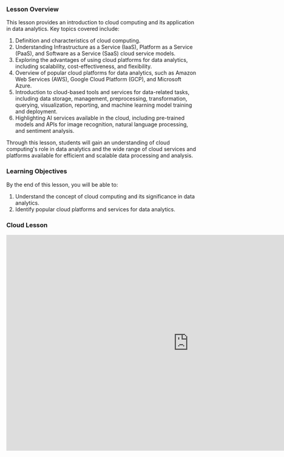 <!-- # Intro to Cloud Computing -->

<br />
<br />

### Lesson Overview

This lesson provides an introduction to cloud computing and its application in data analytics. Key topics covered include:

1. Definition and characteristics of cloud computing.
2. Understanding Infrastructure as a Service (IaaS), Platform as a Service (PaaS), and Software as a Service (SaaS) cloud service models.
3. Exploring the advantages of using cloud platforms for data analytics, including scalability, cost-effectiveness, and flexibility.
4. Overview of popular cloud platforms for data analytics, such as Amazon Web Services (AWS), Google Cloud Platform (GCP), and Microsoft Azure.
5. Introduction to cloud-based tools and services for data-related tasks, including data storage, management, preprocessing, transformation, querying, visualization, reporting, and machine learning model training and deployment.
6. Highlighting AI services available in the cloud, including pre-trained models and APIs for image recognition, natural language processing, and sentiment analysis.

Through this lesson, students will gain an understanding of cloud computing's role in data analytics and the wide range of cloud services and platforms available for efficient and scalable data processing and analysis.


### Learning Objectives

By the end of this lesson, you will be able to:

1. Understand the concept of cloud computing and its significance in data analytics.
2. Identify popular cloud platforms and services for data analytics.

### Cloud Lesson

<iframe src="https://docs.google.com/presentation/d/12IdCkfpNWQfCY7IjfDRHXsQ7C6p9G8GRy0_ZciNExLo/embed?start=false&loop=false&delayms=3000" frameborder="0" width="960" height="569" allowfullscreen="true" mozallowfullscreen="true" webkitallowfullscreen="true"></iframe>
